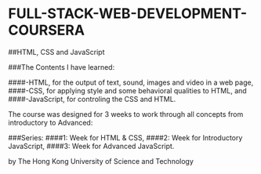 # FULL-STACK-WEB-DEVELOPMENT-COURSERA
##HTML, CSS and JavaScript

###The Contents I have learned:

####-HTML, for the output of text, sound, images and video in a web page,
####-CSS, for applying style and some behavioral qualities to HTML, and
####-JavaScript, for controling the CSS and HTML.

The course was designed for 3 weeks to work through all concepts from introductory to Advanced:

###Series:
####1: Week for HTML & CSS, 
####2: Week for Introductory JavaScript, 
####3: Week for Advanced JavaScript.

by The Hong Kong University of Science and Technology
